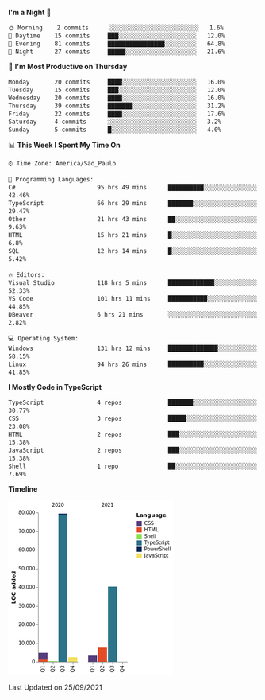 <!--START_SECTION:waka-->
**I'm a Night 🦉** 

```text
🌞 Morning    2 commits      ░░░░░░░░░░░░░░░░░░░░░░░░░   1.6% 
🌆 Daytime    15 commits     ███░░░░░░░░░░░░░░░░░░░░░░   12.0% 
🌃 Evening    81 commits     ████████████████░░░░░░░░░   64.8% 
🌙 Night      27 commits     █████░░░░░░░░░░░░░░░░░░░░   21.6%

```
📅 **I'm Most Productive on Thursday** 

```text
Monday       20 commits     ████░░░░░░░░░░░░░░░░░░░░░   16.0% 
Tuesday      15 commits     ███░░░░░░░░░░░░░░░░░░░░░░   12.0% 
Wednesday    20 commits     ████░░░░░░░░░░░░░░░░░░░░░   16.0% 
Thursday     39 commits     ███████░░░░░░░░░░░░░░░░░░   31.2% 
Friday       22 commits     ████░░░░░░░░░░░░░░░░░░░░░   17.6% 
Saturday     4 commits      ░░░░░░░░░░░░░░░░░░░░░░░░░   3.2% 
Sunday       5 commits      █░░░░░░░░░░░░░░░░░░░░░░░░   4.0%

```


📊 **This Week I Spent My Time On** 

```text
⌚︎ Time Zone: America/Sao_Paulo

💬 Programming Languages: 
C#                       95 hrs 49 mins      ██████████░░░░░░░░░░░░░░░   42.46% 
TypeScript               66 hrs 29 mins      ███████░░░░░░░░░░░░░░░░░░   29.47% 
Other                    21 hrs 43 mins      ██░░░░░░░░░░░░░░░░░░░░░░░   9.63% 
HTML                     15 hrs 21 mins      █░░░░░░░░░░░░░░░░░░░░░░░░   6.8% 
SQL                      12 hrs 14 mins      █░░░░░░░░░░░░░░░░░░░░░░░░   5.42%

🔥 Editors: 
Visual Studio            118 hrs 5 mins      █████████████░░░░░░░░░░░░   52.33% 
VS Code                  101 hrs 11 mins     ███████████░░░░░░░░░░░░░░   44.85% 
DBeaver                  6 hrs 21 mins       ░░░░░░░░░░░░░░░░░░░░░░░░░   2.82%

💻 Operating System: 
Windows                  131 hrs 12 mins     ██████████████░░░░░░░░░░░   58.15% 
Linux                    94 hrs 26 mins      ██████████░░░░░░░░░░░░░░░   41.85%

```

**I Mostly Code in TypeScript** 

```text
TypeScript               4 repos             ███████░░░░░░░░░░░░░░░░░░   30.77% 
CSS                      3 repos             █████░░░░░░░░░░░░░░░░░░░░   23.08% 
HTML                     2 repos             ███░░░░░░░░░░░░░░░░░░░░░░   15.38% 
JavaScript               2 repos             ███░░░░░░░░░░░░░░░░░░░░░░   15.38% 
Shell                    1 repo              ██░░░░░░░░░░░░░░░░░░░░░░░   7.69%

```


**Timeline**

![Chart not found](https://raw.githubusercontent.com/jonhoffmam/jonhoffmam/master/charts/bar_graph.png) 


 Last Updated on 25/09/2021
<!--END_SECTION:waka-->
